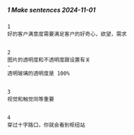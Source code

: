 ##### 1 Make sentences 2024-11-01

```
1
好的客户满意度需要满足客户的好奇心，欲望，需求


2
图片的透明度和不透明度跟设置有关
-
透明玻璃的透明度是 100%


3
视觉和触觉同等重要


4
穿过十字路口，你就会看到枢纽站
```
